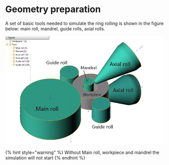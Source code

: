 # Geometry preparation

A set of basic tools needed to simulate the ring rolling is shown in the figure below: main roll, mandrel, guide rolls, axial rolls.

![Geimetry for simulation](../.gitbook/assets/geometry.png)

{% hint style="warning" %}
Without Main roll, workpiece and mandrel the simulation will not start
{% endhint %}

